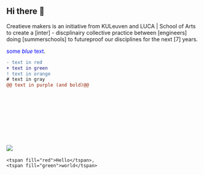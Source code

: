 ## Hi there 👋

Creatieve makers is an initiative from KULeuven and LUCA | School of Arts to create a [inter] - discplinairy collective practice between [engineers] doing [summerschools] to futureproof our disciplines for the next [7] years.

<span style="color:blue">some *blue* text</span>.

```diff
- text in red
+ text in green
! text in orange
# text in gray
@@ text in purple (and bold)@@
```

<a><img src="https://dump.cy.md/6c736bfd11ded8cdc5e2bda009a6694a/colortext.svg"/></a>
<svg>
  
    <tspan fill="red">Hello</tspan>,
    <tspan fill="green">world</tspan>
  
</svg>
